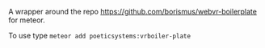 A wrapper around the repo https://github.com/borismus/webvr-boilerplate for meteor.

To use type `meteor add poeticsystems:vrboiler-plate`
